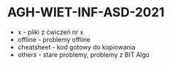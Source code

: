 # AGH-WIET-INF-ASD-2021
* x - pliki z ćwiczeń nr x
* offline - problemy offline
* cheatsheet - kod gotowy do kopiowania
* others - stare problemy, problemy z BIT Algo

